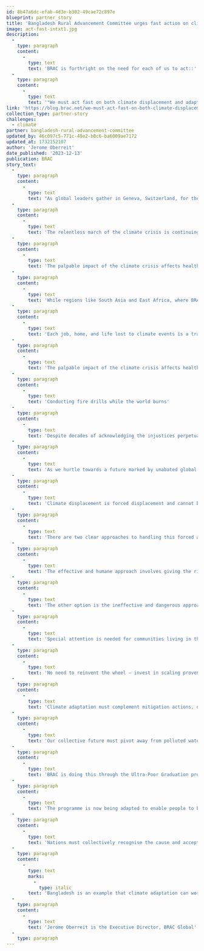 ```yaml
---
id: 8b47a6dc-efab-4d3e-b302-49cae72c897e
blueprint: partner_story
title: 'Bangladesh Rural Advancement Committee urges fast action on climate'
image: act-fast-intxt1.jpg
description:
  -
    type: paragraph
    content:
      -
        type: text
        text: 'BRAC is forthright on the need for each of us to act::'
  -
    type: paragraph
    content:
      -
        type: text
        text: '"We must act fast on both climate displacement and adaptation. It’s right and it’s smart."'
link: 'https://blog.brac.net/we-must-act-fast-on-both-climate-displacement-and-adaptation-its-right-and-its-smart/'
collection_type: partner-story
challenges:
  - climate
partner: bangladesh-rural-advancement-committee
updated_by: 46c097c5-771c-49e2-b8c6-ba6009ae7172
updated_at: 1732152107
author: 'Jerome Oberreit'
date_published: '2023-12-13'
publication: BRAC
story_text:
  -
    type: paragraph
    content:
      -
        type: text
        text: "As global leaders gather in Geneva, Switzerland, for the Global Refugee Forum on 13-15\_ December 2023, BRAC Global’s Executive Director, a global champion in safeguarding people on the move, is calling for policy direction and investment to address climate displacement and support adaptation initiatives in the global south. With the climate crisis unfolding into a global emergency, how do we support communities to build climate resilience?"
  -
    type: paragraph
    content:
      -
        type: text
        text: 'The relentless march of the climate crisis is continuing its devastating impact on lives and livelihoods worldwide. Bangladesh is a poignant example – it is the seventh most climate-vulnerable country in the world, and 2,000 people migrate to Dhaka every day already. This influx is equivalent to transplanting the city of San Francisco in the United States to Dhaka each year, placing immense strain on one of the world’s most densely-populated cities.'
  -
    type: paragraph
    content:
      -
        type: text
        text: 'The palpable impact of the climate crisis affects health, forces people and communities to seek new ways to survive – and causes unprecedented displacement. Climate-induced migration has surged by 40% in the past five years, and over a billion peopleare estimated to be forced to migrate by 2050. The consequences of being forced to move for survival know no borders, as evidenced repeatedly in Europe, the Middle East, Africa, and the Americas.'
  -
    type: paragraph
    content:
      -
        type: text
        text: 'While regions like South Asia and East Africa, where BRAC has its largest programmes, have borne the brunt of the climate impacts for decades, the consequences are now reverberating in the regions most responsible for global warming. In 2023, Greece experienced record-high temperatures, leading to the evacuation of 30,000 people from Rhodes, marking the largest climate change-induced evacuation in Europe.'
  -
    type: paragraph
    content:
      -
        type: text
        text: 'Each job, home, and life lost to climate events is a tragedy, but the scale and impact of such events in developed nations are only a fraction of the reality faced by the most climate-vulnerable countries.'
  -
    type: paragraph
    content:
      -
        type: text
        text: 'The palpable impact of the climate crisis affects health, and forces people and communities to seek new ways to survive. © BRAC'
  -
    type: paragraph
    content:
      -
        type: text
        text: 'Conducting fire drills while the world burns'
  -
    type: paragraph
    content:
      -
        type: text
        text: 'Despite decades of acknowledging the injustices perpetuated by industrialised economies, the growing consequences of emissions persistently burden the world’s poorest nations, entangling them in escalating debt and destitution. World leaders gathered in Dubai for COP28 and made some progress by operationalising a Loss and Damage Fund, but the funding pledged does not even begin to touch the enormity of what has been destroyed. Policy decisions related to the climate remain ensnared in misinformation, cycles of inaction, and failed compromises. As BRAC’s Executive Director Asif Saleh said after COP26, world leaders are ‘conducting fire drills whilst the world burns’.'
  -
    type: paragraph
    content:
      -
        type: text
        text: 'As we hurtle towards a future marked by unabated global warming, policymakers need to recognise that adapting to this new reality is as crucial as slowing the rate of warming. A number of these policymakers will be in Geneva in mid-December for the Global Refugee Forum. Climate-induced migration needs to be at the centre of their agenda.'
  -
    type: paragraph
    content:
      -
        type: text
        text: 'Climate displacement is forced displacement and cannot be conveniently labelled as economic migration – of people seeking a better life. Paradoxically, this forced migration is the consequence of high polluters and industrialised nations themselves seeking a better life. Recognising this cause and effect is a critical step to rejecting narratives that mislabel reasons for displacement and contradict the benefits and hardships we sow as a global society.'
  -
    type: paragraph
    content:
      -
        type: text
        text: 'There are two clear approaches to handling this forced and growing displacement.'
  -
    type: paragraph
    content:
      -
        type: text
        text: 'The effective and humane approach involves giving the right to asylum to those displaced by the climate crisis, recognising their involuntary situation, and equipping them with tools to actively participate in hosting societies. This includes access to essential services like education, health, financial services, and the right to work. The success of this approach has been demonstrated in how the unprecedented number of refugees from Ukraine have been managed in Europe over the past year. While conflict-related refugees may one day hope to return home, such hope is not an option for those whose lands are unlivable or no longer exist.'
  -
    type: paragraph
    content:
      -
        type: text
        text: 'The other option is the ineffective and dangerous approach that involves rejecting asylum rights, refusing to acknowledge the causes of displacement, and locking people out. This option exacerbates crises for the most vulnerable, pushing them into unsafe conditions, exploitation, and a cycle of perceived criminalisation by those guilty of creating the problem that caused their loss of livelihood.'
  -
    type: paragraph
    content:
      -
        type: text
        text: 'Special attention is needed for communities living in the most vulnerable situations. © BRAC 2018'
  -
    type: paragraph
    content:
      -
        type: text
        text: 'No need to reinvent the wheel – invest in scaling proven solutions'
  -
    type: paragraph
    content:
      -
        type: text
        text: 'Climate adaptation must complement mitigation actions, or risk facing the consequences of protecting the rich for tomorrow, while unashamedly relegating innocent people to being the collateral damage of polluting economies looking to ‘equitably’ transition towards green economies.'
  -
    type: paragraph
    content:
      -
        type: text
        text: 'Our collective future must pivot away from polluted waters, scorched lands, and punishing innocent displaced people. We need to invest in those most impacted; their knowledge and lived experience will provide returns not just to them but to those who will need to adapt tomorrow.'
  -
    type: paragraph
    content:
      -
        type: text
        text: 'BRAC is doing this through the Ultra-Poor Graduation programme, which equips people with the tools to lift themselves out of extreme poverty. In Bangladesh, this approach has graduated two million households out of extreme poverty, with over 95% of participants continuing to improve financially seven years after the programme finishes.'
  -
    type: paragraph
    content:
      -
        type: text
        text: 'The programme is now being adapted to enable people to build resilience to climate shocks, by providing people with climate-resilient livelihoods, connecting them to existing social protection programmes, encouraging savings, and coaching them in disaster management skills. The programme encourages the creation of mobile businesses to reduce risks from natural disasters, promotes climate-tolerant home gardening, shares information on disaster risks tailored to the region and season, and works with people to form community-based climate resilience groups. It has now also been successfully rolled out in both Uganda and Afghanistan, where the programme has been adapted for refugees and those who have been internally displaced.'
  -
    type: paragraph
    content:
      -
        type: text
        text: 'Nations must collectively recognise the cause and accept the consequences that the impact of the climate crisis will have on both our natural environment and social reality. Proactive action is needed to focus on our global social welfare and not be short-sighted by national and global business interests guided by election cycles and quarterly profit returns. A failure to support people, communities, and countries to adapt will further jeopardise the world’s ability to combat climate impacts effectively. Funding adaptation at scale and recognising the causes of displacement and the rights of the displaced is not only the right thing, it’s the smart thing to do – and it must be prioritised in this month’s discussions.'
  -
    type: paragraph
    content:
      -
        type: text
        marks:
          -
            type: italic
        text: 'Bangladesh is an example that climate adaptation can work, but it needs to be better financed and better implemented. Three principles are crucial – that adaptation is a nexus of development-humanitarian-climate programming, that special attention is given to the most vulnerable communities and that adaptation is locally-led.'
  -
    type: paragraph
    content:
      -
        type: text
        text: 'Jerome Oberreit is the Executive Director, BRAC Global'
  -
    type: paragraph
---
```

